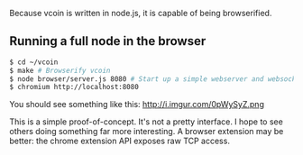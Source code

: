 Because vcoin is written in node.js, it is capable of being browserified.

## Running a full node in the browser

``` bash
$ cd ~/vcoin
$ make # Browserify vcoin
$ node browser/server.js 8080 # Start up a simple webserver and websocket->tcp bridge
$ chromium http://localhost:8080
```

You should see something like this: http://i.imgur.com/0pWySyZ.png

This is a simple proof-of-concept. It's not a pretty interface. I hope to see
others doing something far more interesting. A browser extension may be better:
the chrome extension API exposes raw TCP access.
